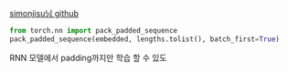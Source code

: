 [simonjisu님 github](https://gist.github.com/simonjisu/b1fd54be706fd90397c6b40aa416bb17)
```python
from torch.nn import pack_padded_sequence
pack_padded_sequence(embedded, lengths.tolist(), batch_first=True)
```
RNN 모델에서 padding까지만 학습 할 수 있도
